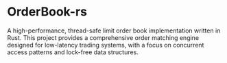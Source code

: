 # OrderBook-rs
A high-performance, thread-safe limit order book implementation written in Rust. This project provides a comprehensive order matching engine designed for low-latency trading systems, with a focus on concurrent access patterns and lock-free data structures.
